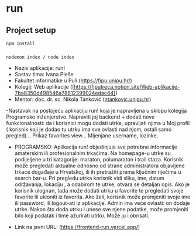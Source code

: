 # run

## Project setup
```
npm install
```

### 
```
nodemon index / node index
```

- Naziv aplikacije: run!
- Sastav tima: Ivana Pleše
- Fakultet informatike u Puli (https://fipu.unipu.hr/)
- Kolegij: Web aplikacije ([https://fiputreca.notion.site/Web-aplikacije-7ba8350d498546a78812399024edac44])
- Mentor: doc. dr. sc. Nikola Tanković ([ntankovic.unipu.hr](https://fiputreca.notion.site/Kontakt-stranica-875574d1b92248b1a8e90dae52cd29a9))

-Nastavak na postojeću aplikaciju run! koja je napravljena u sklopu kolegija Programsko inženjerstvo. Napraviti joj backend + dodati nove funkcionalnosti: da i korisnici mogu dodati utrke, upravljati njima u Moj profil ( korisnik koji je dodao tu utrku ima sve ovlasti nad njom, ostali samo pregled)... Prikaz favorites view... Mijenjane username, lozinke.

- PROGRAMSKO: Aplikacija run! objedinjuje sve potrebne informacije amaterskim ili profesionalnim trkaćima. Na homepage-u utrke su podijeljene u tri katagorije: maraton, polumaraton i trail staza. Korisnik može pregledati aktualne odnosno od strane administratora objavljene trkaće događaje u Hrvatskoj, ili ih pretražiti prema ključnim riječima u search bar-u. Pri pregledu utrka korisnik vidi sliku, ime, datum održavanja, lokaciju , a odabirom te utrke, otvara se detaljan opis. Ako je korisnik ulogiran, tada može dodati utrku u favorite te pregledati svoje favorite ili ukloniti iz favorita. Ako želi, korisnik može promjeniti svoje ime ili password, ili logout-ati iz aplikacije. Admin ima veće ovlasti: on dodaje utrke. Nakon što doda utrku i unese sve njene podatke, može promjeniti bilo koji podatak i time ažurirati utrku. Može ju i obrisati.
  

- Link na javni URL: (https://frontend-run.vercel.app/)
